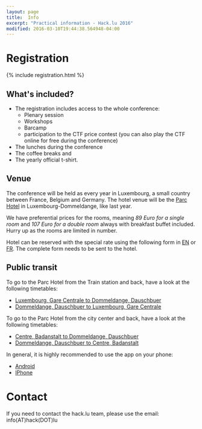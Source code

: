 ```yaml
---
layout: page
title:  Info
excerpt: "Practical information - Hack.lu 2016"
modified: 2016-03-10T19:44:38.564948-04:00
---
```


# Registration

{% include registration.html %}

## What's included?

* The registration includes access to the whole conference:
   * Plenary session
   * Workshops
   * Barcamp
   * participation to the CTF price contest (you can also play the CTF online for free during the conference)
* The lunches during the conference
* The coffee breaks and
* The yearly official t-shirt.

## Venue

The conference will be held as every year in Luxembourg, a small country between France, Belgium and Germany.
The hotel venue will be the [Parc Hotel](http://www.parc-hotel.lu/) in Luxembourg-Dommeldange, like last year.

We have preferential prices for the rooms, meaning *89 Euro for a single room* and *107 Euro for a double room* always with breakfast buffet included. Hurry up as the rooms are limited in number.

Hotel can be reserved with the special rate using the following form in [EN](/images/hotel-hacklu-2016-en.xls) or [FR](/images/hotel-hacklu-2016-fr.xls). The complete form needs to be sent to the hotel.

## Public transit

To go to the Parc Hotel from the Train station and back, have a look at the following timetables:

* [Luxembourg, Gare Centrale to Dommeldange, Dauschbuer](/images/Luxembourg_gare_Dommeldange_daus.pdf)
* [Dommeldange, Dauschbuer to Luxembourg, Gare Centrale](/images/Dommeldange_dausLuxembourg_gare_.pdf)


To go to the Parc Hotel from the city center and back, have a look at the following timetables:

* [Centre, Badanstalt to Dommeldange, Dauschbuer](/images/Centre_badanstalDommeldange_daus.pdf)
* [Dommeldange, Dauschbuer to Centre, Badanstalt](/images/Dommeldange_dausCentre_badanstal.pdf)


In general, it is highly recommended to use the app on your phone:

* [Android](https://play.google.com/store/apps/details?id=de.hafas.android.cdt&hl=en)
* [IPhone](https://itunes.apple.com/us/app/mobiliteit.lu/id434829995?mt=8)

# Contact

If you need to contact the hack.lu team, please use the email: info(AT)hack(DOT)lu
